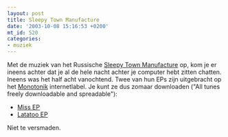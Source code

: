 ```yaml
---
layout: post
title: Sleepy Town Manufacture
date: '2003-10-08 15:16:53 +0200'
mt_id: 520
categories:
- muziek
---
```

Met de muziek van het Russische <a href="http://www.stown.org/">Sleepy Town Manufacture</a> op, kom je er ineens achter dat je al de hele nacht achter je computer hebt zitten chatten. Ineens was het half acht vanochtend. Twee van hun EPs zijn uitgebracht op het <a href="http://www.mono211.com/content/mp3s.html">Monotonik</a> internetlabel. Je kunt ze dus zomaar downloaden ("All tunes freely downloadable and spreadable"):

<ul>
<li><a href="http://www.mono211.com/content/releases/mtkmp75.html">Miss EP</a></li>
<li><a href="http://www.mono211.com/content/releases/mtkmp94.html">Latatoo EP</a></li>
</ul>

Niet te versmaden.
